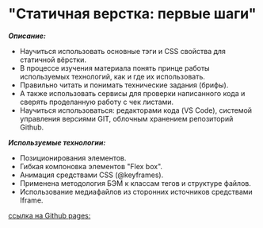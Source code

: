 ﻿# "Статичная верстка: первые шаги"

***Описание:***
- Научиться использовать основные тэги и CSS свойства для статичной вёрстки.
- В процессе изучения материала понять принце работы используемых технологий, как и где их использовать.
- Правильно читать и понимать технические задания (брифы).
- А также использовать сервисы для проверки написанного кода и сверять проделанную работу с чек листами.
- Научиться использоваться: редакторами кода (VS Code), системой управления версиями GIT, облочным хранением репозиторий Github.

***Используемые технологии:***
- Позиционирования элементов.
- Гибкая компоновка элементов "Flex box".
- Анимация средствами CSS (@keyframes).
- Применена методология БЭМ к классам тегов и структуре файлов.
- Использование медиафайлов из сторонних источников средствами Iframe.

[ссылка на Github pages:](https://alexcap38.github.io/how-to-learn-plus.YA.project-0/)
